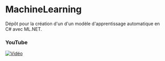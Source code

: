# MachineLearning
 
Dépôt pour la création d'un d'un modèle d'apprentissage automatique en C# avec ML.NET.

### YouTube

[![Vidéo](http://i3.ytimg.com/vi/7gWsGFJKCGc/maxresdefault.jpg)](https://www.youtube.com/watch?v=7gWsGFJKCGc)
